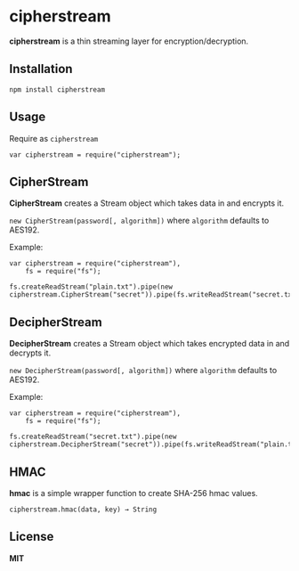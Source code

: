 # cipherstream

**cipherstream** is a thin streaming layer for encryption/decryption.

## Installation

    npm install cipherstream

## Usage

Require as `cipherstream`

    var cipherstream = require("cipherstream");

## CipherStream

**CipherStream** creates a Stream object which takes data in and encrypts it.

`new CipherStream(password[, algorithm])` where `algorithm` defaults to AES192.

Example:

    var cipherstream = require("cipherstream"),
        fs = require("fs");
    
    fs.createReadStream("plain.txt").pipe(new cipherstream.CipherStream("secret")).pipe(fs.writeReadStream("secret.txt"));


## DecipherStream

**DecipherStream** creates a Stream object which takes encrypted data in and decrypts it.

`new DecipherStream(password[, algorithm])` where `algorithm` defaults to AES192.

Example:

    var cipherstream = require("cipherstream"),
        fs = require("fs");
    
    fs.createReadStream("secret.txt").pipe(new cipherstream.DecipherStream("secret")).pipe(fs.writeReadStream("plain.txt"));

## HMAC

**hmac** is a simple wrapper function to create SHA-256 hmac values.

`cipherstream.hmac(data, key) → String`

## License

**MIT**